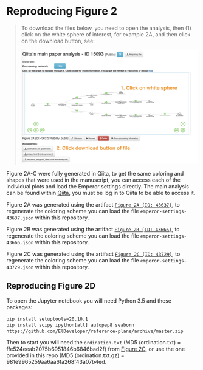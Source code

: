 # Reproducing Figure 2

> To download the files below, you need to open the analysis, then (1) click on the white sphere of interest, for
> example 2A, and then click on the download button, see:
>
> ![Qiita Analysis](images/analysis.png)
>

Figure 2A-C were fully generated in Qiita, to get the same coloring and shapes that were used in the manuscript, you can access each of the individual plots and load the Emperor settings directly. The main analysis can be found within [Qiita](https://qiita.ucsd.edu/analysis/description/15093/), you must be log in to Qiita to be able to access it.

Figure 2A was generated using the artifact [`Figure 2A (ID: 43637)`](https://qiita.ucsd.edu/artifact/html_summary/ordination_results/43637/index.html), to regenerate the coloring scheme you can load the file `emperor-settings-43637.json` within this repository.

Figure 2B was generated using the artifact [`Figure 2B (ID: 43666)`](https://qiita.ucsd.edu/artifact/html_summary/ordination_results/43666/index.html), to regenerate the coloring scheme you can load the file `emperor-settings-43666.json` within this repository.

Figure 2C was generated using the artifact [`Figure 2C (ID: 43729)`](https://qiita.ucsd.edu/artifact/html_summary/ordination_results/43729/index.html), to regenerate the coloring scheme you can load the file `emperor-settings-43729.json` within this repository.

## Reproducing Figure 2D

To open the Jupyter notebook you will need Python 3.5 and these packages:
```
pip install setuptools=20.10.1
pip install scipy ipython[all] autopep8 seaborn https://github.com/ElDeveloper/reference-plane/archive/master.zip
```

Then to start you will need the `ordination.txt` (MD5 (ordination.txt) = ffe524eeab2075b6951846b6846bad2f) from [Figure 2C](https://qiita.ucsd.edu/artifact/html_summary/ordination_results/43729/index.html), or use the one provided in this repo (MD5 (ordination.txt.gz) = 981e9965259aa6aa6fa268f43a07b4ed.

